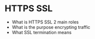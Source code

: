 # HTTPS SSL
  - What is HTTPS SSL 2 main roles
  - What is the purpose encrypting traffic
  - What SSL termination means